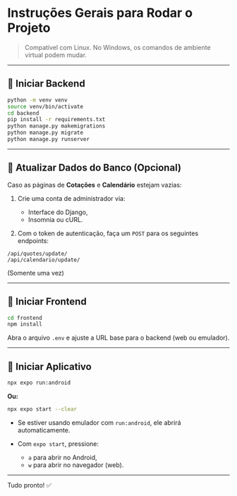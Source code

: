 # Instruções Gerais para Rodar o Projeto

> Compatível com Linux. No Windows, os comandos de ambiente virtual podem mudar.

---

## 🚀 Iniciar Backend

```bash
python -m venv venv
source venv/bin/activate
cd backend
pip install -r requirements.txt
python manage.py makemigrations
python manage.py migrate
python manage.py runserver
```

---

## 🔄 Atualizar Dados do Banco (Opcional)

Caso as páginas de **Cotações** e **Calendário** estejam vazias:

1. Crie uma conta de administrador via:

   * Interface do Django,
   * Insomnia ou cURL.

2. Com o token de autenticação, faça um `POST` para os seguintes endpoints:

```http
/api/quotes/update/
/api/calendario/update/
```

(Somente uma vez)

---

## 🎨 Iniciar Frontend

```bash
cd frontend
npm install
```

Abra o arquivo `.env` e ajuste a URL base para o backend (web ou emulador).

---

## 📱 Iniciar Aplicativo

```bash
npx expo run:android
```

**Ou:**

```bash
npx expo start --clear
```

* Se estiver usando emulador com `run:android`, ele abrirá automaticamente.
* Com `expo start`, pressione:

  * `a` para abrir no Android,
  * `w` para abrir no navegador (web).

---

Tudo pronto! ✅
